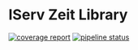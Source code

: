 # IServ Zeit Library

[![coverage report](https://git.iserv.eu/iserv/lib/zeit/badges/master/coverage.svg)](https://git.iserv.eu/iserv/lib/zeit/commits/master)
[![pipeline status](https://git.iserv.eu/iserv/lib/zeit/badges/master/pipeline.svg)](https://git.iserv.eu/iserv/lib/zeit/commits/master)

